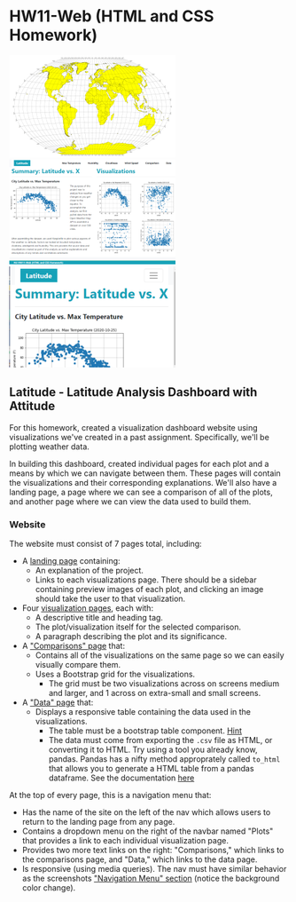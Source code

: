 # HW11-Web (HTML and CSS Homework)

![](/WebVisualizations/Resources/equatorsign.png)   ![](/WebVisualizations/Resources/HomepageThumb_Large.PNG)   ![](/WebVisualizations/Resources/HomepageThumb_Small.PNG)

## Latitude - Latitude Analysis Dashboard with Attitude

For this homework, created a visualization dashboard website using visualizations we've created in a past assignment. Specifically, we'll be plotting weather data.

In building this dashboard, created individual pages for each plot and a means by which we can navigate between them. These pages will contain the visualizations and their corresponding explanations. We'll also have a landing page, a page where we can see a comparison of all of the plots, and another page where we can view the data used to build them.

### Website

The website must consist of 7 pages total, including:

* A [landing page](HW/Instructions/Images/landingResize.png) containing:
  * An explanation of the project.
  * Links to each visualizations page. There should be a sidebar containing preview images of each plot, and clicking an image should take the user to that visualization.
* Four [visualization pages](HW/Instructions/Images/visualize-lg.png), each with:
  * A descriptive title and heading tag.
  * The plot/visualization itself for the selected comparison.
  * A paragraph describing the plot and its significance.
* A ["Comparisons" page](HW/Instructions/Images/comparison-lg.png) that:
  * Contains all of the visualizations on the same page so we can easily visually compare them.
  * Uses a Bootstrap grid for the visualizations.
    * The grid must be two visualizations across on screens medium and larger, and 1 across on extra-small and small screens.
* A ["Data" page](HW/Instructions/Images/data-lg.png) that:
  * Displays a responsive table containing the data used in the visualizations.
    * The table must be a bootstrap table component. [Hint](https://getbootstrap.com/docs/4.3/content/tables/#responsive-tables)
    * The data must come from exporting the `.csv` file as HTML, or converting it to HTML. Try using a tool you already know, pandas. Pandas has a nifty method approprately called `to_html` that allows you to generate a HTML table from a pandas dataframe. See the documentation [here](https://pandas.pydata.org/pandas-docs/version/0.17.0/generated/pandas.DataFrame.to_html.html)

At the top of every page, this is a navigation menu that:

* Has the name of the site on the left of the nav which allows users to return to the landing page from any page.
* Contains a dropdown menu on the right of the navbar named "Plots" that provides a link to each individual visualization page.
* Provides two more text links on the right: "Comparisons," which links to the comparisons page, and "Data," which links to the data page.
* Is responsive (using media queries). The nav must have similar behavior as the screenshots ["Navigation Menu" section](HW/Instructions/Images/nav-lg.png) (notice the background color change).
